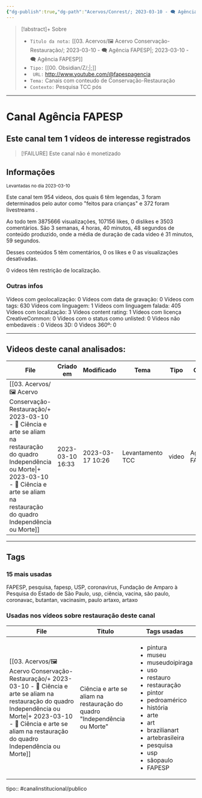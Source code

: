 ```yaml
---
{"dg-publish":true,"dg-path":"Acervos/Conrest/; 2023-03-10 - 🗨️ Agência FAPESP.md","permalink":"/acervos/conrest/2023-03-10-agencia-fapesp/","tags":["🖼️/🗨️"],"created":"2023-03-10T16:25:50.744-03:00","updated":"2023-03-17T10:26:36.945-03:00"}
---
```


>[!abstract]+ Sobre
>- `Titulo da nota:`  [[03. Acervos/🖼️ Acervo Conservação-Restauração/; 2023-03-10 - 🗨️ Agência FAPESP\|; 2023-03-10 - 🗨️ Agência FAPESP]]
>- `Tipo:`  [[00. Obsidian/Z/;\|;]]
>- ` URL:` http://www.youtube.com/@fapespagencia
>- `Tema:`  Canais com conteudo de Conservação-Restauração
>- ` Contexto: ` Pesquisa TCC pós
***

# Canal Agência FAPESP
## Este canal tem 1 vídeos de interesse registrados
>[!FAILURE] Este canal não é monetizado

## Informações
<small> Levantadas no dia 2023-03-10 </small>


Este canal tem 954 videos, dos quais 6 têm legendas, 3 foram determinados pelo autor como "feitos para crianças" e 372 foram livestreams .

Ao todo tem 3875666 visualizações, 107156 likes, 0 dislikes e 3503 comentários.
São 3 semanas, 4 horas, 40 minutos, 48 segundos de conteúdo produzido, onde a média de duração de cada video é 31 minutos, 59 segundos.

Desses conteúdos 5 têm comentários, 0 os likes e 0 as visualizações desativadas.

0 videos têm restrição de localização.

### Outras infos

Vídeos com geolocalização: 0
Vídeos com data de gravação: 0
Vídeos com tags: 630
Vídeos com linguagem: 1
Vídeos com linguagem falada: 405
Vídeos com localização: 3
Vídeos content rating: 1
Vídeos com licença CreativeCommon: 0
Vídeos com o status como unlisted: 0
Vídeos não embedaveis : 0
Vídeos 3D: 0
Videos 360º: 0

***
## Videos deste canal analisados:
| File                                                                                                                                                                                                                                               | Criado em        | Modificado       | Tema             | Tipo  | Canal          |
| -------------------------------------------------------------------------------------------------------------------------------------------------------------------------------------------------------------------------------------------------- | ---------------- | ---------------- | ---------------- | ----- | -------------- |
| [[03. Acervos/🖼️ Acervo Conservação-Restauração/+ 2023-03-10   -  🎥️ Ciência e arte se aliam na restauração do quadro Independência ou Morte\|+ 2023-03-10   -  🎥️ Ciência e arte se aliam na restauração do quadro Independência ou Morte]] | 2023-03-10 16:33 | 2023-03-17 10:26 | Levantamento TCC | video | Agência FAPESP |

***

## Tags
### 15 mais usadas

FAPESP, pesquisa, fapesp, USP, coronavírus, Fundação de Amparo à Pesquisa do Estado de São Paulo, usp, ciência, vacina, são paulo, coronavac, butantan, vacinasim, paulo artaxo, artaxo

### Usadas nos vídeos sobre restauração deste canal
| File                                                                                                                                                                                                                                               | Titulo                                                                    | Tags usadas                                                                                                                                                                                                                                                                                            |
| -------------------------------------------------------------------------------------------------------------------------------------------------------------------------------------------------------------------------------------------------- | ------------------------------------------------------------------------- | ------------------------------------------------------------------------------------------------------------------------------------------------------------------------------------------------------------------------------------------------------------------------------------------------------ |
| [[03. Acervos/🖼️ Acervo Conservação-Restauração/+ 2023-03-10   -  🎥️ Ciência e arte se aliam na restauração do quadro Independência ou Morte\|+ 2023-03-10   -  🎥️ Ciência e arte se aliam na restauração do quadro Independência ou Morte]] | Ciência e arte se aliam na restauração do quadro "Independência ou Morte" | <ul><li>pintura</li><li>museu</li><li>museudoipiraga</li><li>uso</li><li>restauro</li><li>restauração</li><li>pintor</li><li>pedroamérico</li><li>história</li><li>arte</li><li>art</li><li>brazilianart</li><li>artebrasileira</li><li>pesquisa</li><li>usp</li><li>sãopaulo</li><li>FAPESP</li></ul> |



tipo:: #canalinstitucional/publico